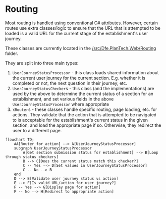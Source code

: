 # Routing

Most routing is handled using conventional C# attributes. However, certain routes use extra classes/logic to ensure that the URL that is attempted to be loaded is a valid URL for the current stage of the establishment's user journey.

These classes are currently located in the [/src/Dfe.PlanTech.Web/Routing](/src/Dfe.PlanTech.Web/Routing) folder.

They are split into three main types:

1. `UserJourneyStatusProcessor` - this class loads shared information about the current user journey for the current section. E.g. whether it is completed or not, the next question in their journey, etc.
2. `UserJourneyStatusChecker`s - this class (and the implementations) are used by the above to determine the current status of a section for an establishment, and set various fields in the above `UserJourneyStatusProcessor` where appropriate
3. x`Router`s - these classes handle specific routing, page loading, etc. for actions. They validate that the action that is attempted to be navigated to is acceptable for the establishment's current status in the given section, and load the appropriate page if so. Otherwise, they redirect the user to a different page.

```mermaid
flowchart TD;
    AA[Router for action] --> A[UserJourneyStatusProcessor]
    subgraph UserJourneyStatusProcessor
        A[Get section submission status for establishment] --> B[Loop through status checkers]
        B --> C[Does the current status match this checker?]
        C -- Yes --> D[Set values in UserJourneyStatusProcessor]
        C -- No --> B
    end
    D --> E[Validate user journey status vs action]
    E --> F[Is valid URL/action for user journey?]
    F -- Yes --> G[Display page for action]
    F -- No --> H[Redirect to appropriate action]
```